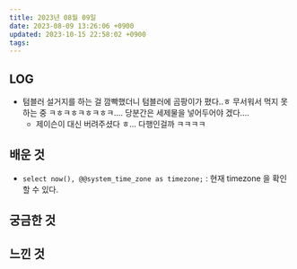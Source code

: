 ```yaml
---
title: 2023년 08월 09일
date: 2023-08-09 13:26:06 +0900
updated: 2023-10-15 22:58:02 +0900
tags: 
---
```


## LOG

- 텀블러 설거지를 하는 걸 깜빡했더니 텀블러에 곰팡이가 폈다..ㅎ 무서워서 먹지 못하는 중 ㅋㅎㅋㅎㅋㅎㅋㅎㅋ.... 당분간은 세제물을 넣어두어야 겠다....
	- 제이슨이 대신 버려주셨다 ㅎ... 다행인걸까 ㅋㅋㅋㅋ

## 배운 것

- `select now(), @@system_time_zone as timezone;` : 현재 timezone 을 확인할 수 있다.

## 궁금한 것

## 느낀 것